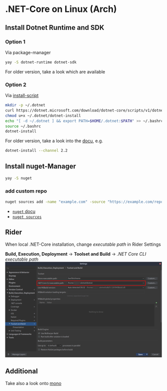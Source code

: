 # .NET-Core on Linux (Arch)

## Install Dotnet Runtime and SDK
### Option 1
Via package-manager
```bash
yay -S dotnet-runtime dotnet-sdk
```

For older version, take a look which are available

### Option 2
Via [install-script](https://docs.microsoft.com/en-us/dotnet/core/tools/dotnet-install-script)

```bash
mkdir -p ~/.dotnet
curl https://dotnet.microsoft.com/download/dotnet-core/scripts/v1/dotnet-install.sh -o ~/.dotnet/dotnet-install
chmod u+x ~/.dotnet/dotnet-install
echo "[ -d ~/.dotnet ] && export PATH=$HOME/.dotnet:$PATH" >> ~/.bashrc
source ~/.bashrc
dotnet-install 
```

For older version, take a look into the [docu](https://docs.microsoft.com/en-us/dotnet/core/tools/dotnet-install-script), e.g.
```bash
dotnet-install --channel 2.2
```

## Install nuget-Manager
```bash
yay -S nuget
```

### add custom repo
```bash
nuget sources add -name "example.com" -source "https://example.com/repos/nuget-local/" -username <USERNAME> -password <PASSWORD>
```
* [`nuget` docu](https://docs.microsoft.com/en-us/nuget/reference/nuget-exe-cli-reference)
* [`nuget sources`](https://docs.microsoft.com/en-us/nuget/reference/cli-reference/cli-ref-sources)

## Rider
When local .NET-Core installation, change *executable path* in Rider Settings

**Build, Execution, Deployment** -> **Toolset and Build** -> *.NET Core CLI executable path*
![Rider settings](.img/rider-settings.png)

## Additional
Take also a look onto [mono](https://wiki.archlinux.org/index.php/Mono)